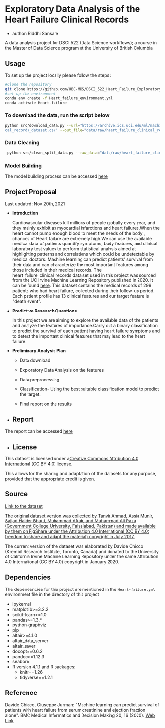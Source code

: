 # Exploratory Data Analysis of the Heart Failure Clinical Records

- author: Riddhi Sansare

A data analysis project for DSCI 522 (Data Science workflows); a
course in the Master of Data Science program at the University of
British Columbia

## Usage

To set up the project locally please follow the steps :

```bash
#Clone the repository
git clone https://github.com/UBC-MDS/DSCI_522_Heart_Failure_Exploratory_Analysis.git
#set up the environment 
conda env create -f Heart_failure_environment.yml
conda activate Heart-failure
```

### To download the data, run the script below

```bash
python src/download_data.py --url="https://archive.ics.uci.edu/ml/machine-learning-databases/00519/heart_failure_clini
cal_records_dataset.csv" --out_file="data/raw/heart_failure_clinical_records_dataset.csv"
```

### Data Cleaning

```bash
 python src/clean_split_data.py --raw_data="data/raw/heart_failure_clinical_records_dataset.csv" --out_dir="data/processed/"
```

### Model Building

The model building process can be accessed [here](https://github.com/UBC-MDS/DSCI_522_Heart_Failure_Exploratory_Analysis/blob/main/src/Heart_Failure_Model_Building.ipynb)

## Project Proposal

Last updated: Nov 20th, 2021

- **Introduction**

   Cardiovascular diseases kill millions of people globally every year, and they mainly exhibit as myocardial infarctions and heart failures.When the heart cannot pump enough blood to meet the needs of the body , chances of  Heart failure are extremely high.We can use the available medical data of patients quantify symptoms, body features, and clinical laboratory test values to perform statistical analysis aimed at highlighting patterns and correlations which could be undetectable by medical doctors. Machine learning can predict patients’ survival from their data and can characterize the most important features among those included in their medical records.
   The heart_failure_clinical_records data set used in this project was sourced from the UC Irvine Machine Learning Repository published in 2020. It can be found [here]("https://archive-beta.ics.uci.edu/ml/datasets/heart+failure+clinical+records"). This dataset contains the medical records of 299 patients who had heart failure, collected during their follow-up period. Each patient profile has 13 clinical features and our target feature is "death event".

- **Predictive Research Questions**

    In this project we are aiming to explore the available data of the patients and analyze the features of importance.Carry out a binary classification to predict the survival of each patient having heart failure symptoms and to detect the important clinical features that may lead to the heart failure.

- **Preliminary Analysis Plan**

  - Data download

  - Exploratory Data Analysis on the features

  - Data preprocessing

  - Classification- Using the best suitable classification model to predict the target.

  - Final report on the results

- ## Report

The report can be accessed [here](https://github.com/UBC-MDS/DSCI_522_Heart_Failure_Exploratory_Analysis/blob/main/doc/Report.pdf)

- ## License
  
This dataset is licensed under a[Creative Commons Attribution 4.0 International](https://creativecommons.org/licenses/by/4.0/legalcode) (CC BY 4.0) license.

This allows for the sharing and adaptation of the datasets for any purpose, provided that the appropriate credit is given.

## Source

[Link to the dataset](https://archive.ics.uci.edu/ml/machine-learning-databases/00519/)

[The original dataset version was collected by Tanvir Ahmad, Assia Munir, Sajjad Haider Bhatti, Muhammad Aftab, and Muhammad Ali Raza (Government College University, Faisalabad, Pakistan) and made available by them on FigShare under the Attribution 4.0 International (CC BY 4.0: freedom to share and adapt the material) copyright in July 2017.](https://archive.ics.uci.edu/ml/datasets/Heart+failure+clinical+records)

The current version of the dataset was elaborated by Davide Chicco (Krembil Research Institute, Toronto, Canada) and donated to the University of California Irvine Machine Learning Repository under the same Attribution 4.0 International (CC BY 4.0) copyright in January 2020.

## Dependencies

  The dependencies for this project are mentioned in the `Heart-failure.yml` environment file in the directory of this project

- ipykernel
- matplotlib>=3.2.2
- scikit-learn>=1.0
- pandas>=1.3.*
- python-graphviz
- pip
- altair>=4.1.0
- altair_data_server
- altair_saver
- docopt==0.6.2
- pandoc>=1.12.3
- seaborn
- R version 4.1.1 and R packages:
  - knitr==1.26
  - tidyverse==1.2.1

## Reference

Davide Chicco, Giuseppe Jurman: "Machine learning can predict survival of patients with heart failure from serum creatinine and ejection fraction alone". BMC Medical Informatics and Decision Making 20, 16 (2020). [Web Link](https://bmcmedinformdecismak.biomedcentral.com/articles/10.1186/s12911-020-1023-5#citeas)
